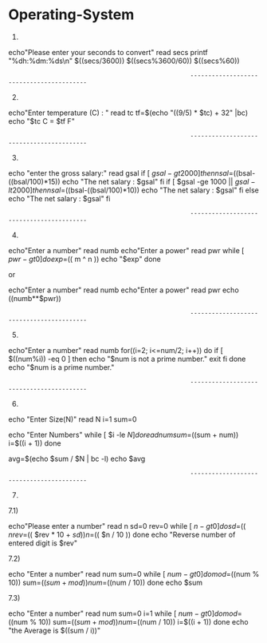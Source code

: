 # Operating-System
1)

echo"Please enter your seconds to convert"
read secs
printf "%dh:%dm:%ds\n" $((secs/3600)) $((secs%3600/60)) $((secs%60))

                                                       -----------------------------------------

2)

echo"Enter temperature (C) : "
read tc
tf=$(echo "((9/5) * $tc) + 32" |bc)
echo "$tc C = $tf F"

                                                       -----------------------------------------

3)

echo "enter the gross salary:"
read gsal
if [ $gsal -gt 2000 ]
then
nsal=$((bsal-((bsal/100)*15))
echo "The net salary : $gsal"
fi
if [ $gsal -ge 1000 || $gsal -lt 2000]
then
nsal=$((bsal-((bsal/100)*10))
echo "The net salary : $gsal"
fi
else
echo "The net salary : $gsal"
fi

                                                       -----------------------------------------

4)

echo"Enter a number"
read numb
echo"Enter a power"
read pwr
while [ $pwr -gt 0 ]
do
  exp=$(( m ^ n ))
echo "$exp"
done

or

echo"Enter a number"
read numb
echo"Enter a power"
read pwr
echo $(($numb**$pwr))

                                                       -----------------------------------------

5)


echo"Enter a number"
read numb
for((i=2; i<=num/2; i++))
do
  if [ $((num%i)) -eq 0 ]
  then
    echo "$num is not a prime number."
    exit
  fi
done
echo "$num is a prime number."

                                                       -----------------------------------------

6)


echo "Enter Size(N)"
read N
i=1
sum=0

echo "Enter Numbers"
while [ $i -le $N ]
do
  read num              
  sum=$((sum + num))     
  i=$((i + 1))
done

avg=$(echo $sum / $N | bc -l)
echo $avg

                                                       -----------------------------------------

7)


7.1)

echo"Please enter a number"
read n
sd=0
rev=0
while [ $n -gt 0 ]
do
    sd=$(( $n % 10 ))
    rev=$(( $rev * 10 + $sd ))
    n=$(( $n / 10 ))
done
echo "Reverse number of entered digit is $rev"


7.2)

echo "Enter a number"
read num
sum=0
while [ $num -gt 0 ]
do
    mod=$((num % 10))
    sum=$((sum + mod))
    num=$((num / 10))
done
echo $sum


7.3)

echo "Enter a number"
read num
sum=0
i=1
while [ $num -gt 0 ]
do
    mod=$((num % 10))
    sum=$((sum + mod))
    num=$((num / 10))
    i=$((i + 1))
done
echo "the Average is $((sum / i))"






